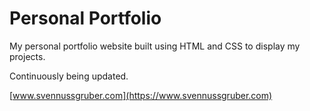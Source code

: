 # Personal Portfolio

My personal portfolio website built using HTML and CSS to display my projects.

Continuously being updated.

[www.svennussgruber.com](https://www.svennussgruber.com)
